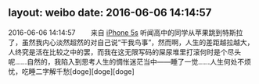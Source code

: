 layout: weibo
date: 2016-06-06 14:14:57
---
2016-06-06 14:14:57  &nbsp;&nbsp;&nbsp;&nbsp;&nbsp;&nbsp; 来自 <a href="sinaweibo://customweibosource" rel="nofollow">iPhone 5s</a>
听闻高中的同学从苹果跳到特斯拉了，虽然我内心淡然超然的对自己说“干我鸟事”，然而啊，人生的差距越拉越大，人终究是活在比较之中的罢，而我在这无限写码的屎尿堆里打滚何时是个尽头呢……自然的，我陷入到思考人生的惆怅迷茫当中——睡了一觉……人生何处不烦忧，吃睡二字解千愁[doge][doge][doge] ​​​
